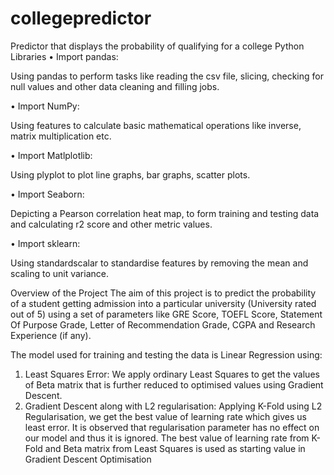 # collegepredictor
Predictor that displays the probability of qualifying for a college
Python Libraries
• Import pandas:

Using pandas to perform tasks like reading the csv file, slicing,
checking for null values and other data cleaning and filling jobs.

• Import NumPy:

Using features to calculate basic mathematical operations like
inverse, matrix multiplication etc.

• Import Matlplotlib:

Using plyplot to plot line graphs, bar graphs, scatter plots.

• Import Seaborn:

Depicting a Pearson correlation heat map, to form training and
testing data and calculating r2 score and other metric values.

• Import sklearn:

Using standardscalar to standardise features by removing the
mean and scaling to unit variance.

Overview of the Project
The aim of this project is to predict the probability of a student getting
admission into a particular university (University rated out of 5) using a set of
parameters like GRE Score, TOEFL Score, Statement Of Purpose Grade, Letter
of Recommendation Grade, CGPA and Research Experience (if any).

The model used for training and testing the data is Linear Regression using:

1. Least Squares Error: We apply ordinary Least Squares to get the values of
Beta matrix that is further reduced to optimised values using Gradient
Descent.
2. Gradient Descent along with L2 regularisation: Applying K-Fold using
L2 Regularisation, we get the best value of learning rate which gives us
least error. It is observed that regularisation parameter has no effect on
our model and thus it is ignored.
The best value of learning rate from K-Fold and Beta matrix from Least
Squares is used as starting value in Gradient Descent Optimisation
